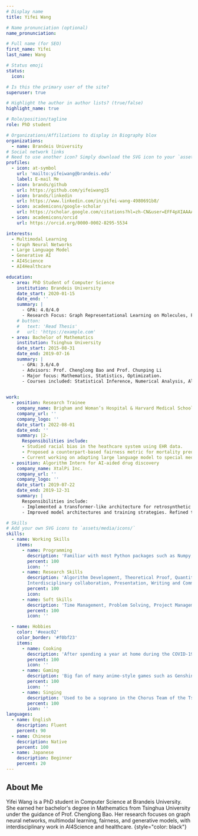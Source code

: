 ```yaml
---
# Display name
title: Yifei Wang

# Name pronunciation (optional)
name_pronunciation: 

# Full name (for SEO)
first_name: Yifei 
last_name: Wang

# Status emoji
status:
  icon: 

# Is this the primary user of the site?
superuser: true

# Highlight the author in author lists? (true/false)
highlight_name: true

# Role/position/tagline
role: PhD student

# Organizations/Affiliations to display in Biography blox
organizations:
  - name: Brandeis University
# Social network links
# Need to use another icon? Simply download the SVG icon to your `assets/media/icons/` folder.
profiles:
  - icon: at-symbol
    url: 'mailto:yifeiwang@brandeis.edu'
    label: E-mail Me
  - icon: brands/github
    url: https://github.com/yifeiwang15
  - icon: brands/linkedin
    url: https://www.linkedin.com/in/yifei-wang-4980691b8/
  - icon: academicons/google-scholar
    url: https://scholar.google.com/citations?hl=zh-CN&user=EFF4pXIAAAAJ
  - icon: academicons/orcid
    url: https://orcid.org/0000-0002-8295-5534

interests:
  - Multimodal Learning
  - Graph Neural Networks
  - Large Language Model
  - Generative AI
  - AI4Science
  - AI4Healthcare

education:
  - area: PhD Student of Computer Science
    institution: Brandeis University
    date_start: 2020-01-15
    date_end: ''
    summary: |
      - GPA: 4.0/4.0
      - Research Focus: Graph Representational Learning on Molecules, Fairness within Medical Contexts
    # button:
    #   text: 'Read Thesis'
    #   url: 'https://example.com'
  - area: Bachelor of Mathematics
    institution: Tsinghua University
    date_start: 2015-08-31
    date_end: 2019-07-16
    summary: |
      - GPA: 3.6/4.0
      - Advisors: Prof. Chenglong Bao and Prof. Chunping Li
      - Major focus: Mathematics, Statistics, Optimization.
      - Courses included: Statistical Inference, Numerical Analysis, Algorithm Analysis and Design, Convex Optimization.

  
work:
  - position: Research Trainee
    company_name: Brigham and Woman’s Hospital & Harvard Medical School
    company_url: ''
    company_logo: ''
    date_start: 2022-08-01
    date_end: ''
    summary: |2-
      Responsibilities include:
      - Studied racial bias in the heathcare system using EHR data.
      - Proposed a counterpart-based fairness metric for mortality prediction models.
      - Current working on adapting large language model to special medical needs.
  - position: Algorithm Intern for AI-aided drug discovery
    company_name: XtalPi Inc.
    company_url: ''
    company_logo: ''
    date_start: 2019-07-22
    date_end: 2019-12-31
    summary: |
      Responsibilities include:
      - Implemented a transformer-like architecture for retrosynthetic reaction path prediction.
      - Improved model architectures and training strategies. Refined the pipeline of reaction prediction.

# Skills
# Add your own SVG icons to `assets/media/icons/`
skills:
  - name: Working Skills
    items:
      - name: Programming
        description: 'Familiar with most Python packages such as Numpy, Pandas, Sklearn, Pytorch, Pytorch Geometric, Transformers, Diffusion, Peft, etc. Also familiar with MATLAB and R.'
        percent: 100
        icon: ''
      - name: Research Skills
        description: 'Algorithm Development, Theoretical Proof, Quantitative Analysis, Experiment Design,
        Interdisciplinary collaboration, Presentation, Writing and Communication.'
        percent: 100
        icon: 
      - name: Soft Skills
        description: 'Time Management, Problem Solving, Project Management, Collaboration, Mentorship.'
        percent: 100
        icon: ''

  - name: Hobbies
    color: '#eeac02'
    color_border: '#f0bf23'
    items:
      - name: Cooking
        description: 'After spending a year at home during the COVID-19 pandemic, I’ve mastered the art of becoming a chef! I enjoy cooking Chinese, Japanese, and American cuisine.'
        percent: 100
        icon: ''
      - name: Gaming
        description: 'Big fan of many anime-style games such as Genshin Impact, Honkai Star Rail, Fate Grand Order, Pokemon, and Animal Crossing. Next pull you will get a 5-star item!'
        percent: 100
        icon: ''
      - name: Singing
        description: 'Used to be a soprano in the Chorus Team of the Tsinghua University Student Art Troupe.'
        percent: 100
        icon: ''
languages:
  - name: English
    description: Fluent
    percent: 90
  - name: Chinese
    description: Native
    percent: 100
  - name: Japanese
    description: Beginner
    percent: 20
---
```


## About Me

Yifei Wang is a PhD student in Computer Science at Brandeis University. She earned her bachelor's degree in Mathematics from Tsinghua University under the guidance of Prof. Chenglong Bao. Her research focuses on graph neural networks, multimodal learning, fairness, and generative models, with interdisciplinary work in AI4Science and healthcare.
{style="color: black"}
